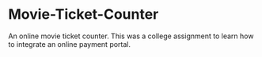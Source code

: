 # Movie-Ticket-Counter
An online movie ticket counter. This was a college assignment to learn how to integrate an online payment portal.
